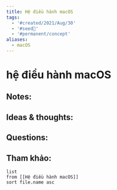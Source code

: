```yaml
---
title: Hệ điều hành macOS
tags:
  - '#created/2021/Aug/30'
  - '#seed🥜'
  - '#permanent/concept'
aliases:
  - macOS
---
```

# hệ điều hành macOS

## Notes:


## Ideas & thoughts:

## Questions:


## Tham khảo:
```dataview
list
from [[Hệ điều hành macOS]]
sort file.name asc
```